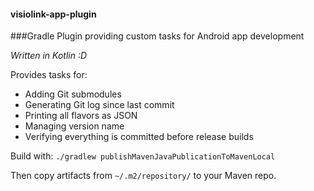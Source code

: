 #### visiolink-app-plugin
###Gradle Plugin providing custom tasks for Android app development

_Written in Kotlin :D_

Provides tasks for: 
- Adding Git submodules
- Generating Git log since last commit
- Printing all flavors as JSON
- Managing version name
- Verifying everything is committed before release builds

Build with:
`./gradlew publishMavenJavaPublicationToMavenLocal`

Then copy artifacts from `~/.m2/repository/` to your Maven repo.